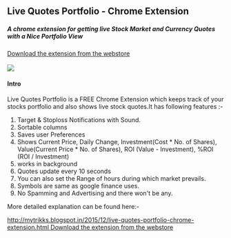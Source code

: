 <h2>Live Quotes Portfolio - Chrome Extension</h2>
<h5>A chrome extension for getting live Stock Market and Currency Quotes with a Nice Portfolio View</h5>

<a href="https://chrome.google.com/webstore/detail/live-quotes-portfolio/gdhegkcppceeagocbpfchphhojclpmif?hl=en-US">
	Download the extension from the webstore
</a>
<br>
<br>
<img src="https://lh3.googleusercontent.com/lN1D-V7CD3DqKOExTSYK95SmtsCiHpRkWHonkazvOoHCyfqyjnEx2wopp1b5ZOcRT1hoLxRM4Ys=s640-h400-e365-rw">

<h4>Intro</h4>
<p>Live Quotes Portfolio is a FREE Chrome Extension which keeps track of your stocks portfolio and also shows live stock quotes.It has following features :- </p>
<ol>
	<li>Target & Stoploss Notifications with Sound.</li>
	<li>Sortable columns</li>
	<li>Saves user Preferences</li>
	<li>Shows Current Price, Daily Change, Investment(Cost * No. of Shares), Value(Current Price * No. of Shares), ROI (Value - Investment), %ROI (ROI / Investment)</li>
	<li>works in background</Value>
	<li>Quotes update every 10 seconds</li>
	<li>You can also set the Range of hours during which market prevails.</li>
	<li>Symbols are same as google finance uses.</li>
	<li>No Spamming and Advertising and there won't be any.</li>
</ol>

<p>More detailed explanation can be found here:-</p>

<a href="http://mytrikks.blogspot.in/2015/12/live-quotes-portfolio-chrome-extension.html">
	http://mytrikks.blogspot.in/2015/12/live-quotes-portfolio-chrome-extension.html
</a>

<a href="https://chrome.google.com/webstore/detail/live-quotes-portfolio/gdhegkcppceeagocbpfchphhojclpmif?hl=en-US">
	Download the extension from the webstore
</a>